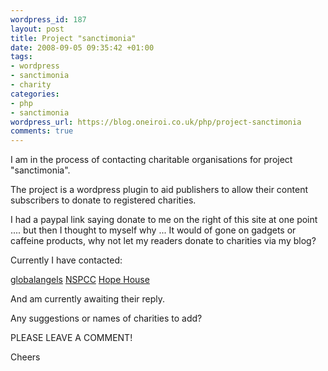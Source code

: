 ```yaml
--- 
wordpress_id: 187
layout: post
title: Project "sanctimonia"
date: 2008-09-05 09:35:42 +01:00
tags: 
- wordpress
- sanctimonia
- charity
categories: 
- php
- sanctimonia
wordpress_url: https://blog.oneiroi.co.uk/php/project-sanctimonia
comments: true
---
```

I am in the process of contacting charitable organisations for project "sanctimonia".

The project is a wordpress plugin to aid publishers to allow their content subscribers to donate to registered charities.

I had a paypal link saying donate to me on the right of this site at one point .... but then I thought to myself why ... It would of gone on gadgets or caffeine products, why not let my readers donate to charities via my blog?

Currently I have contacted:

<a href="https://www.globalangels.org/">globalangels</a> <a href="https://www.nspcc.org.uk/">NSPCC</a> <a href="https://www.hopehouse.org.uk/">Hope House</a>

And am currently awaiting their reply.

Any suggestions or names of charities to add?

PLEASE LEAVE A COMMENT!

Cheers
